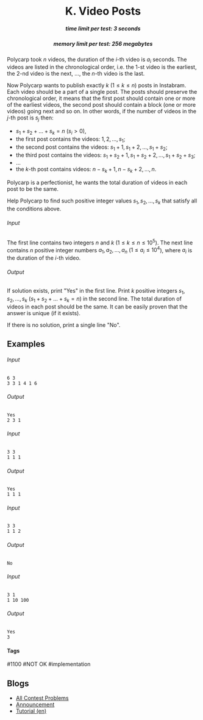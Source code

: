 <h1 style='text-align: center;'> K. Video Posts</h1>

<h5 style='text-align: center;'>time limit per test: 3 seconds</h5>
<h5 style='text-align: center;'>memory limit per test: 256 megabytes</h5>

Polycarp took $n$ videos, the duration of the $i$-th video is $a_i$ seconds. The videos are listed in the chronological order, i.e. the $1$-st video is the earliest, the $2$-nd video is the next, ..., the $n$-th video is the last.

Now Polycarp wants to publish exactly $k$ ($1 \le k \le n$) posts in Instabram. Each video should be a part of a single post. The posts should preserve the chronological order, it means that the first post should contain one or more of the earliest videos, the second post should contain a block (one or more videos) going next and so on. In other words, if the number of videos in the $j$-th post is $s_j$ then:

* $s_1+s_2+\dots+s_k=n$ ($s_i>0$),
* the first post contains the videos: $1, 2, \dots, s_1$;
* the second post contains the videos: $s_1+1, s_1+2, \dots, s_1+s_2$;
* the third post contains the videos: $s_1+s_2+1, s_1+s_2+2, \dots, s_1+s_2+s_3$;
* ...
* the $k$-th post contains videos: $n-s_k+1,n-s_k+2,\dots,n$.

Polycarp is a perfectionist, he wants the total duration of videos in each post to be the same.

Help Polycarp to find such positive integer values $s_1, s_2, \dots, s_k$ that satisfy all the conditions above.

###### Input

The first line contains two integers $n$ and $k$ ($1 \le k \le n \le 10^5$). The next line contains $n$ positive integer numbers $a_1, a_2, \dots, a_n$ ($1 \le a_i \le 10^4$), where $a_i$ is the duration of the $i$-th video.

###### Output

If solution exists, print "Yes" in the first line. Print $k$ positive integers $s_1, s_2, \dots, s_k$ ($s_1+s_2+\dots+s_k=n$) in the second line. The total duration of videos in each post should be the same. It can be easily proven that the answer is unique (if it exists).

If there is no solution, print a single line "No".

## Examples

###### Input


```text
6 3  
3 3 1 4 1 6  

```
###### Output


```text
Yes  
2 3 1 
```
###### Input


```text
3 3  
1 1 1  

```
###### Output


```text
Yes  
1 1 1 
```
###### Input


```text
3 3  
1 1 2  

```
###### Output


```text
No
```
###### Input


```text
3 1  
1 10 100  

```
###### Output


```text
Yes  
3 
```


#### Tags 

#1100 #NOT OK #implementation 

## Blogs
- [All Contest Problems](../2018-2019_ICPC,_NEERC,_Southern_Subregional_Contest_(Online_Mirror,_ACM-ICPC_Rules,_Teams_Preferred).md)
- [Announcement](../blogs/Announcement.md)
- [Tutorial (en)](../blogs/Tutorial_(en).md)
